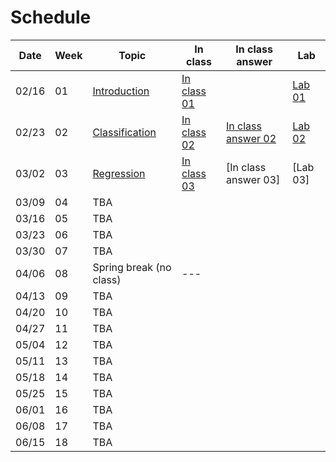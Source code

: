 Schedule
============================

|Date|Week|Topic|In class|In class answer|Lab|
|--|--|--|--|--|--|
|02/16|01|[Introduction](https://docs.google.com/presentation/d/1ztatFEZ_ghIF0ZdmfZVsvGJzaGIakfWofVq5JZtI838/edit#slide=id.p)|[In class 01](https://www.kaggle.com/code/nthuaiphys2021/2023-inclass-01/edit/run/119115460)||[Lab 01](https://www.kaggle.com/competitions/phys591000-2023-week01/overview)|
|02/23|02|[Classification](https://docs.google.com/presentation/d/1G4fdyiOR_eTJnFqFmA6jP2L8XhsVr2n1844SBcrIoTE/edit#slide=id.gc40c71273a_0_0)|[In class 02](https://www.kaggle.com/code/nthuaiphys2021/2023-inclass-02)|[In class answer 02](https://www.kaggle.com/code/nthuaiphys2021/2023-inclass-02-answer/notebook)|[Lab 02](https://www.kaggle.com/t/fcf7bfb919804b1dbb650284d04e5fd1)|
|03/02|03|[Regression](https://docs.google.com/presentation/d/1Y7QwLfumQklR6GUEYWMIQPNi5lnvLtfu3Q2mExrZNJ8/edit#slide=id.gc40c71273a_0_0)|[In class 03](https://www.kaggle.com/code/nthuaiphys2021/2023-inclass-03/notebook)|[In class answer 03]|[Lab 03]|
|03/09|04|TBA||||
|03/16|05|TBA||||
|03/23|06|TBA||||
|03/30|07|TBA||||
|04/06|08|Spring break (no class)|---|||
|04/13|09|TBA||||
|04/20|10|TBA||||
|04/27|11|TBA||||
|05/04|12|TBA||||
|05/11|13|TBA||||
|05/18|14|TBA||||
|05/25|15|TBA||||
|06/01|16|TBA||||
|06/08|17|TBA||||
|06/15|18|TBA||||
